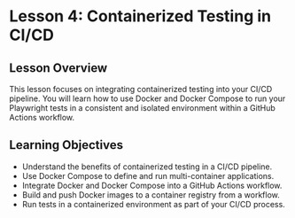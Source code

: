 # Lesson 4: Containerized Testing in CI/CD

## Lesson Overview

This lesson focuses on integrating containerized testing into your CI/CD pipeline. You will learn how to use Docker and Docker Compose to run your Playwright tests in a consistent and isolated environment within a GitHub Actions workflow.

## Learning Objectives

*   Understand the benefits of containerized testing in a CI/CD pipeline.
*   Use Docker Compose to define and run multi-container applications.
*   Integrate Docker and Docker Compose into a GitHub Actions workflow.
*   Build and push Docker images to a container registry from a workflow.
*   Run tests in a containerized environment as part of your CI/CD process.